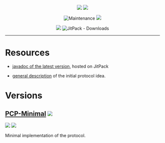 <center>

![](https://img.shields.io/badge/warning-School%20Project-important?style=for-the-badge)
![](https://img.shields.io/github/license/JacopoWolf/PotatoChatProtocol?style=for-the-badge)

![Maintenance](https://img.shields.io/maintenance/yes/2020?style=for-the-badge)
![](https://img.shields.io/github/commit-activity/m/JacopoWolf/PotatoChatProtocol?color=blueviolet&style=for-the-badge)

[![](https://img.shields.io/jitpack/v/github/jacopowolf/potatochatprotocol?label=Jitpack%20latest%20release&style=for-the-badge)](https://jitpack.io/#JacopoWolf/PotatoChatProtocol)
![JitPack - Downloads](https://img.shields.io/jitpack/dm/github/jacopowolf/potatochatprotocol?color=darkblue&style=for-the-badge)

</center>

---

# Resources

- [javadoc of the latest version](https://javadoc.jitpack.io/com/github/jacopowolf/potatochatprotocol/latest/javadoc/index.html), hosted on JitPack

- [general description](PCP.md) of the initial protocol idea.



# Versions

## [PCP-Minimal](PCP-Min.md) ![](https://img.shields.io/github/labels/jacopowolf/potatochatprotocol/PCP-Min?style=flat-square)

![](https://img.shields.io/github/last-commit/jacopowolf/potatochatprotocol/dev-Min?color=informational&style=flat-square)
![](https://img.shields.io/github/issues/jacopowolf/potatochatprotocol/PCP-Min?style=flat-square)

Minimal implementation of the protocol.
